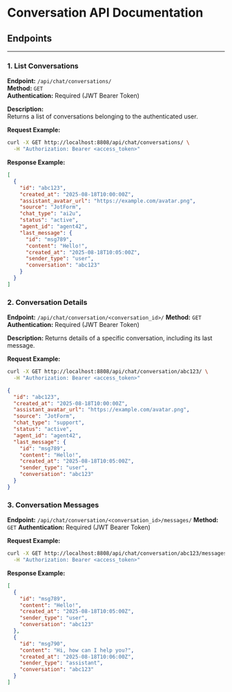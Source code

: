 # Conversation API Documentation

## Endpoints

---

### 1. List Conversations

**Endpoint:** `/api/chat/conversations/`  
**Method:** `GET`  
**Authentication:** Required (JWT Bearer Token)

**Description:**  
Returns a list of conversations belonging to the authenticated user.

**Request Example:**

```bash
curl -X GET http://localhost:8808/api/chat/conversations/ \
  -H "Authorization: Bearer <access_token>"
```

**Response Example:**

```json
[
  {
    "id": "abc123",
    "created_at": "2025-08-18T10:00:00Z",
    "assistant_avatar_url": "https://example.com/avatar.png",
    "source": "JotForm",
    "chat_type": "ai2u",
    "status": "active",
    "agent_id": "agent42",
    "last_message": {
      "id": "msg789",
      "content": "Hello!",
      "created_at": "2025-08-18T10:05:00Z",
      "sender_type": "user",
      "conversation": "abc123"
    }
  }
]
```

### 2. Conversation Details

**Endpoint:** `/api/chat/conversation/<conversation_id>/`
**Method:** `GET`
**Authentication:** Required (JWT Bearer Token)

**Description:**
Returns details of a specific conversation, including its last message.

**Request Example:**

```bash
curl -X GET http://localhost:8808/api/chat/conversation/abc123/ \
  -H "Authorization: Bearer <access_token>"
```

```json
{
  "id": "abc123",
  "created_at": "2025-08-18T10:00:00Z",
  "assistant_avatar_url": "https://example.com/avatar.png",
  "source": "JotForm",
  "chat_type": "support",
  "status": "active",
  "agent_id": "agent42",
  "last_message": {
    "id": "msg789",
    "content": "Hello!",
    "created_at": "2025-08-18T10:05:00Z",
    "sender_type": "user",
    "conversation": "abc123"
  }
}
```

### 3. Conversation Messages

**Endpoint:** `/api/chat/conversation/<conversation_id>/messages/`
**Method:** `GET`
**Authentication:** Required (JWT Bearer Token)

**Request Example:**

```bash
curl -X GET http://localhost:8808/api/chat/conversation/abc123/messages/ \
  -H "Authorization: Bearer <access_token>"
```

**Response Example:**

```json
[
  {
    "id": "msg789",
    "content": "Hello!",
    "created_at": "2025-08-18T10:05:00Z",
    "sender_type": "user",
    "conversation": "abc123"
  },
  {
    "id": "msg790",
    "content": "Hi, how can I help you?",
    "created_at": "2025-08-18T10:06:00Z",
    "sender_type": "assistant",
    "conversation": "abc123"
  }
]
```
